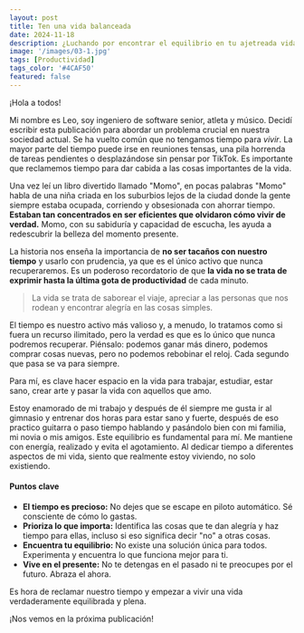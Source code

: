 ```yaml
---
layout: post
title: Ten una vida balanceada
date: 2024-11-18
description: ¿Luchando por encontrar el equilibrio en tu ajetreada vida? Esta entrada del blog explora la importancia de priorizar el tiempo para lo que realmente importa. Aprende a reclamar tu horario y a vivir una vida más plena.
image: '/images/03-1.jpg'
tags: [Productividad]
tags_color: '#4CAF50'
featured: false
---
```

 ¡Hola a todos!

Mi nombre es Leo, soy ingeniero de software senior, atleta y músico. Decidí escribir esta publicación para abordar un problema crucial en nuestra sociedad actual. Se ha vuelto común que no tengamos tiempo para *vivir*. La mayor parte del tiempo puede irse en reuniones tensas, una pila horrenda de tareas pendientes o desplazándose sin pensar por TikTok. Es importante que reclamemos tiempo para dar cabida a las cosas importantes de la vida.

Una vez leí un libro divertido llamado "Momo", en pocas palabras "Momo" habla de una niña criada en los suburbios lejos de la ciudad donde la gente siempre estaba ocupada, corriendo y obsesionada con ahorrar tiempo. **Estaban tan concentrados en ser eficientes que olvidaron cómo vivir de verdad.** Momo, con su sabiduría y capacidad de escucha, les ayuda a redescubrir la belleza del momento presente.

La historia nos enseña la importancia de **no ser tacaños con nuestro tiempo** y usarlo con prudencia, ya que es el único activo que nunca recuperaremos. Es un poderoso recordatorio de que **la vida no se trata de exprimir hasta la última gota de productividad** de cada minuto.

> La vida se trata de saborear el viaje, apreciar a las personas que nos rodean y encontrar alegría en las cosas simples.

El tiempo es nuestro activo más valioso y, a menudo, lo tratamos como si fuera un recurso ilimitado, pero la verdad es que es lo único que nunca podremos recuperar. Piénsalo: podemos ganar más dinero, podemos comprar cosas nuevas, pero no podemos rebobinar el reloj. Cada segundo que pasa se va para siempre.

Para mí, es clave hacer espacio en la vida para trabajar, estudiar, estar sano, crear arte y pasar la vida con aquellos que amo.

Estoy enamorado de mi trabajo y después de él siempre me gusta ir al gimnasio y entrenar dos horas para estar sano y fuerte, después de eso practico guitarra o paso tiempo hablando y pasándolo bien con mi familia, mi novia o mis amigos. Este equilibrio es fundamental para mí. Me mantiene con energía, realizado y evita el agotamiento. Al dedicar tiempo a diferentes aspectos de mi vida, siento que realmente estoy viviendo, no solo existiendo.

#### Puntos clave

- **El tiempo es precioso:** No dejes que se escape en piloto automático. Sé consciente de cómo lo gastas.
- **Prioriza lo que importa:** Identifica las cosas que te dan alegría y haz tiempo para ellas, incluso si eso significa decir "no" a otras cosas.
- **Encuentra tu equilibrio:** No existe una solución única para todos. Experimenta y encuentra lo que funciona mejor para ti.
- **Vive en el presente:** No te detengas en el pasado ni te preocupes por el futuro. Abraza el ahora.

Es hora de reclamar nuestro tiempo y empezar a vivir una vida verdaderamente equilibrada y plena.

¡Nos vemos en la próxima publicación!
